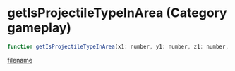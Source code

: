 # getIsProjectileTypeInArea (Category gameplay)

```js
function getIsProjectileTypeInArea(x1: number, y1: number, z1: number, x2: number, y2: number, z2: number, projHash: number, projPos: vectorPtr, ownedByPlayer: boolean): Array
```

[filename](getIsProjectileTypeInArea_m.md ':include')